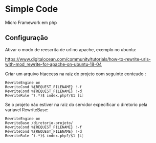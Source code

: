 # Simple Code

Micro Framework em php

## Configuração

Ativar o modo de reescrita de url no apache, exemplo no ubuntu:

https://www.digitalocean.com/community/tutorials/how-to-rewrite-urls-with-mod_rewrite-for-apache-on-ubuntu-18-04

Criar um arquivo htaccess na raiz do projeto com seguinte conteudo :
```
RewriteEngine on
RewriteCond %{REQUEST_FILENAME} !-f
RewriteCond %{REQUEST_FILENAME} !-d
RewriteRule ^(.*)$ index.php?/$1 [L]
```
Se o projeto não estiver na raiz do servidor expecificar o diretorio pela variavel RewriteBase:
```
RewriteEngine on
RewriteBase /diretorio-projeto/
RewriteCond %{REQUEST_FILENAME} !-f
RewriteCond %{REQUEST_FILENAME} !-d
RewriteRule ^(.*)$ index.php?/$1 [L]
```

